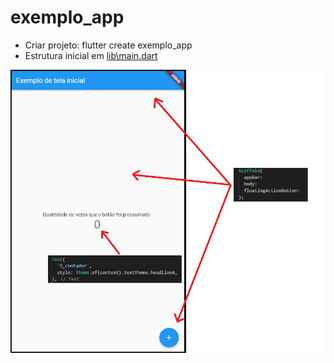 # exemplo_app

* Criar projeto: flutter create exemplo_app
* Estrutura inicial em [lib\main.dart](lib\main.dart)

<img src='https://raw.githubusercontent.com/renantescaro/flutter-exemplo-app/master/_docs/tela_inicial.png'>
